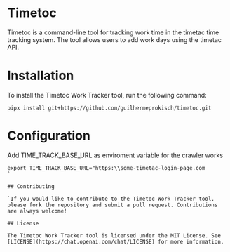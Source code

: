 # Timetoc

Timetoc is a command-line tool for tracking work time in the timetac time tracking system. The tool allows users to add work days using the timetac API.

# Installation

To install the Timetoc Work Tracker tool, run the following command:

```console
pipx install git+https://github.com/guilhermeprokisch/timetoc.git
```

# Configuration

Add TIME_TRACK_BASE_URL as enviroment variable for the crawler works
```console
export TIME_TRACK_BASE_URL="https:\\some-timetac-login-page.com
`

## Contributing

`If you would like to contribute to the Timetoc Work Tracker tool, please fork the repository and submit a pull request. Contributions are always welcome!

## License

The Timetoc Work Tracker tool is licensed under the MIT License. See [LICENSE](https://chat.openai.com/chat/LICENSE) for more information.
